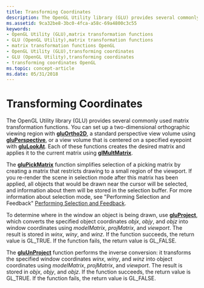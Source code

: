 ```yaml
---
title: Transforming Coordinates
description: The OpenGL Utility library (GLU) provides several commonly used matrix transformation functions.
ms.assetid: 9ca32be8-3bc0-4fca-a58c-69a4800c3c55
keywords:
- OpenGL Utility (GLU),matrix transformation functions
- GLU (OpenGL Utility),matrix transformation functions
- matrix transformation functions OpenGL
- OpenGL Utility (GLU),transforming coordinates
- GLU (OpenGL Utility),transforming coordinates
- transforming coordinates OpenGL
ms.topic: concept-article
ms.date: 05/31/2018
---
```


# Transforming Coordinates

The OpenGL Utility library (GLU) provides several commonly used matrix transformation functions. You can set up a two-dimensional orthographic viewing region with [**gluOrtho2D**](gluortho2d.md), a standard perspective view volume using [**gluPerspective**](gluperspective.md), or a view volume that is centered on a specified eyepoint with [**gluLookAt**](glulookat.md). Each of these functions creates the desired matrix and applies it to the current matrix using [**glMultMatrix**](glmultmatrix.md).

The [**gluPickMatrix**](glupickmatrix.md) function simplifies selection of a picking matrix by creating a matrix that restricts drawing to a small region of the viewport. If you re-render the scene in selection mode after this matrix has been applied, all objects that would be drawn near the cursor will be selected, and information about them will be stored in the selection buffer. For more information about selection mode, see "Performing Selection and Feedback" [Performing Selection and Feedback](performing-selection-and-feedback.md).

To determine where in the window an object is being drawn, use [**gluProject**](gluproject.md), which converts the specified object coordinates *objx*, *objy*, and *objz* into window coordinates using *modelMatrix*, *projMatrix*, and *viewport*. The result is stored in *winx*, *winy*, and *winz*. If the function succeeds, the return value is GL\_TRUE. If the function fails, the return value is GL\_FALSE.

The [**gluUnProject**](gluunproject.md) function performs the inverse conversion: it transforms the specified window coordinates *winx*, *winy*, and *winz* into object coordinates using *modelMatrix*, *projMatrix*, and *viewport*. The result is stored in *objx*, *objy*, and *objz*. If the function succeeds, the return value is GL\_TRUE. If the function fails, the return value is GL\_FALSE.

 

 




